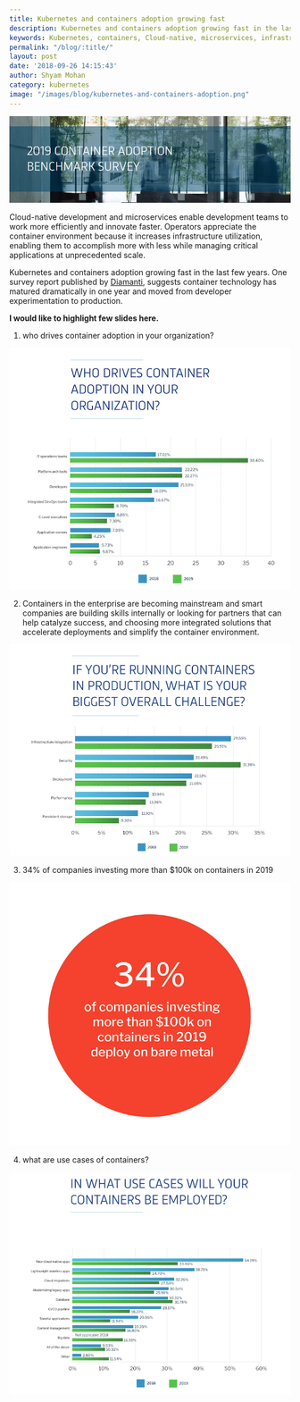 ```yaml
---
title: Kubernetes and containers adoption growing fast
description: Kubernetes and containers adoption growing fast in the last few years.
keywords: Kubernetes, containers, Cloud-native, microservices, infrastructure, development
permalink: "/blog/:title/"
layout: post
date: '2018-09-26 14:15:43'
author: Shyam Mohan
category: kubernetes
image: "/images/blog/kubernetes-and-containers-adoption.png"
---
```


![](/images/blog/kubernetes-and-containers-adoption-report.png)

Cloud-native development and microservices enable development teams to work more efficiently and innovate faster. Operators appreciate the container environment because it increases infrastructure utilization, enabling them to accomplish more with less while managing critical applications at unprecedented scale.

Kubernetes and containers adoption growing fast in the last few years. One survey report published by [Diamanti](https://diamanti.com/wp-content/uploads/2019/06/Diamanti_2019_Container_Survey.pdf), suggests container technology has matured dramatically in one year and moved from developer experimentation to production.

**I would like to highlight few slides here.**

1) who drives container adoption in your organization?

![](/images/blog/who-drives-container-adoption-in-your-organization.png)

2) Containers in the enterprise are becoming mainstream and smart companies are building skills internally or looking for partners that can help catalyze success, and choosing more integrated solutions that accelerate deployments and simplify the container environment.

![](/images/blog/biggest-overall-challenge-running-containers-in-production.png)


3)  34% of companies investing more than $100k on containers in 2019

![](/images/blog/kubernetes-and-containers-adoption.png)

4) what are use cases of containers?

![](/images/blog/container-use-cases.png)